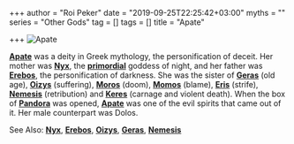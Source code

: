 +++
author = "Roi Peker"
date = "2019-09-25T22:25:42+03:00"
myths = ""
series = "Other Gods"
tag = []
tags = []
title = "Apate"

+++
![Apate](https://www.greekmythology.com/images/mythology/apate_196.jpg)

[**Apate**](https://www.greekmythology.com/Other_Gods/Apate/apate.html "Apate") was a deity in Greek mythology, the personification of deceit. Her mother was [**Nyx**](https://www.greekmythology.com/Other_Gods/Nyx/nyx.html "Nyx"), the [**primordial**](https://www.greekmythology.com/Other_Gods/Primordial/primordial.html "Primordial") goddess of night, and her father was [**Erebos**](https://www.greekmythology.com/Other_Gods/Erebus/erebus.html "Erebus"), the personification of darkness. She was the sister of [**Geras**](https://www.greekmythology.com/Other_Gods/Geras/geras.html "Geras") (old age), [**Oizys**](https://www.greekmythology.com/Other_Gods/Oizys/oizys.html "Oizys") (suffering), [**Moros**](https://www.greekmythology.com/Other_Gods/Moros/moros.html "Moros") (doom), [**Momos**](https://www.greekmythology.com/Other_Gods/Momus/momus.html "Momus") (blame), [**Eris**](https://www.greekmythology.com/Other_Gods/Eris/eris.html "Eris") (strife), [**Nemesis**](https://www.greekmythology.com/Other_Gods/Nemesis/nemesis.html "Nemesis") (retribution) and [**Keres**](https://www.greekmythology.com/Other_Gods/Keres/keres.html "Keres") (carnage and violent death). When the box of [**Pandora**](https://www.greekmythology.com/Myths/Mortals/Pandora/pandora.html "Pandora") was opened, [**Apate**](https://www.greekmythology.com/Other_Gods/Apate/apate.html "Apate") was one of the evil spirits that came out of it. Her male counterpart was Dolos.

See Also: [**Nyx**](https://www.greekmythology.com/Other_Gods/Nyx/nyx.html "Nyx"), [**Erebos**](https://www.greekmythology.com/Other_Gods/Erebus/erebus.html "Erebus"), [**Oizys**](https://www.greekmythology.com/Other_Gods/Oizys/oizys.html "Oizys"), [**Geras**](https://www.greekmythology.com/Other_Gods/Geras/geras.html "Geras"), [**Nemesis**](https://www.greekmythology.com/Other_Gods/Nemesis/nemesis.html "Nemesis")